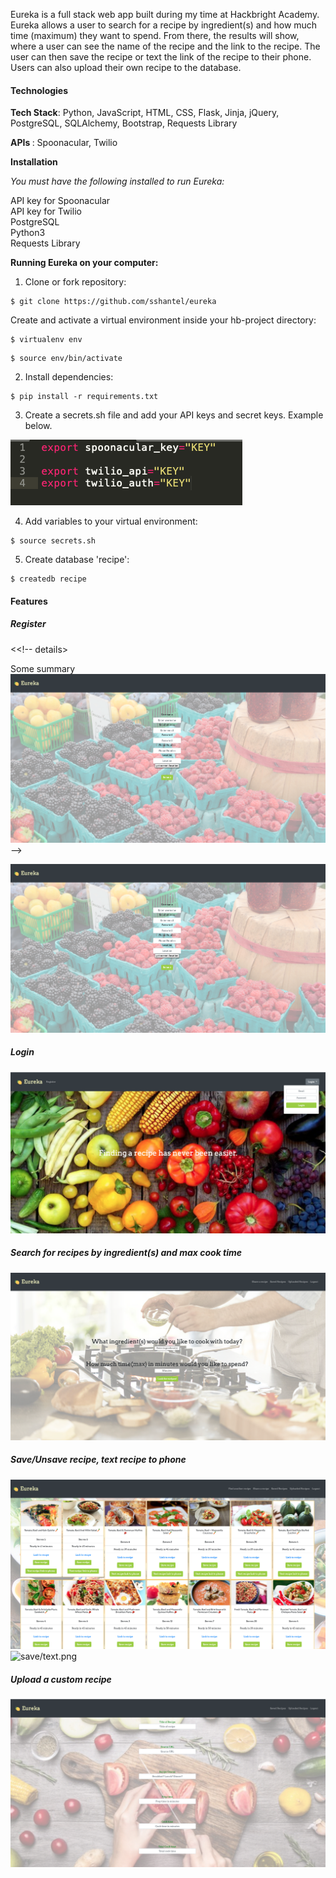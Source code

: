 Eureka is a full stack web app built during my time at Hackbright Academy. Eureka allows a user to search for a recipe by ingredient(s) and how much time
(maximum) they want to spend. From there, the results will show, where a user can see the name of the recipe and the link to the recipe. The user can then
save the recipe or text the link of the recipe to their phone. Users can also upload their own recipe to the database.
 
<h4>Technologies</h4>
 
<b>Tech Stack</b>: Python, JavaScript, HTML, CSS, Flask, Jinja, jQuery, PostgreSQL, SQLAlchemy, Bootstrap, Requests Library

<b> APIs </b> : Spoonacular, Twilio  

<b> Installation </b>

<i>You must have the following installed to run Eureka: </i>

API key for Spoonacular 
<br>
API key for Twilio
<br>
PostgreSQL
<br>
Python3 
<br>
Requests Library 

<b>Running Eureka on your computer:</b>

1. Clone or fork repository:

```
$ git clone https://github.com/sshantel/eureka
```

Create and activate a virtual environment inside your hb-project directory:

```
$ virtualenv env
```
```
$ source env/bin/activate
```

2. Install dependencies:
```
$ pip install -r requirements.txt
```
3. Create a secrets.sh file and add your API keys and secret keys. Example below.

 ![](static/images/secrets.png "secrets.sh")
 

4. Add variables to your virtual environment:
```
$ source secrets.sh
```

5. Create database 'recipe':
```
$ createdb recipe
```

<h4> Features </h4>

<h5> Register  </h5>

<<!-- details>
  <summary>Some summary</summary>
  <img alt="Description" src="static/images/register.png">
</details> -->

![](static/images/register.png "register.png")


<h5> Login </h5>

![](static/images/login.png "login.png")

<h5> Search for recipes by ingredient(s) and max cook time </h5>

![](static/images/search.png "search.png")

<h5> Save/Unsave recipe, text recipe to phone</h5>

![](static/images/results.png "results.png")
![](static/images/save/text.png "save/text.png")

<h5> Upload a custom recipe </h5>

![](static/images/upload.png "upload.png")


 

 
